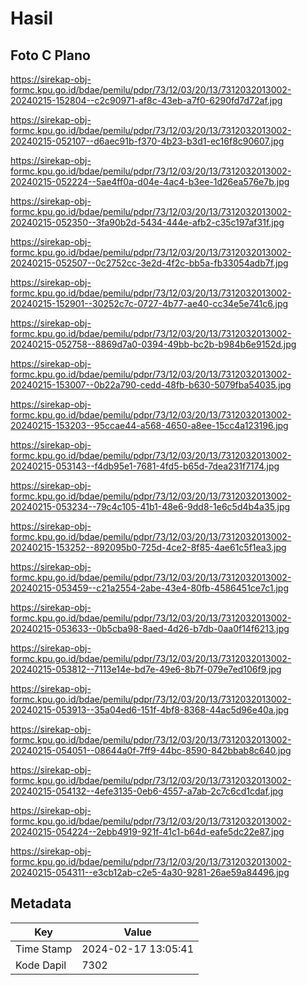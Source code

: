 # Hasil

## Foto C Plano

https://sirekap-obj-formc.kpu.go.id/bdae/pemilu/pdpr/73/12/03/20/13/7312032013002-20240215-152804--c2c90971-af8c-43eb-a7f0-6290fd7d72af.jpg

https://sirekap-obj-formc.kpu.go.id/bdae/pemilu/pdpr/73/12/03/20/13/7312032013002-20240215-052107--d6aec91b-f370-4b23-b3d1-ec16f8c90607.jpg

https://sirekap-obj-formc.kpu.go.id/bdae/pemilu/pdpr/73/12/03/20/13/7312032013002-20240215-052224--5ae4ff0a-d04e-4ac4-b3ee-1d26ea576e7b.jpg

https://sirekap-obj-formc.kpu.go.id/bdae/pemilu/pdpr/73/12/03/20/13/7312032013002-20240215-052350--3fa90b2d-5434-444e-afb2-c35c197af31f.jpg

https://sirekap-obj-formc.kpu.go.id/bdae/pemilu/pdpr/73/12/03/20/13/7312032013002-20240215-052507--0c2752cc-3e2d-4f2c-bb5a-fb33054adb7f.jpg

https://sirekap-obj-formc.kpu.go.id/bdae/pemilu/pdpr/73/12/03/20/13/7312032013002-20240215-152901--30252c7c-0727-4b77-ae40-cc34e5e741c6.jpg

https://sirekap-obj-formc.kpu.go.id/bdae/pemilu/pdpr/73/12/03/20/13/7312032013002-20240215-052758--8869d7a0-0394-49bb-bc2b-b984b6e9152d.jpg

https://sirekap-obj-formc.kpu.go.id/bdae/pemilu/pdpr/73/12/03/20/13/7312032013002-20240215-153007--0b22a790-cedd-48fb-b630-5079fba54035.jpg

https://sirekap-obj-formc.kpu.go.id/bdae/pemilu/pdpr/73/12/03/20/13/7312032013002-20240215-153203--95ccae44-a568-4650-a8ee-15cc4a123196.jpg

https://sirekap-obj-formc.kpu.go.id/bdae/pemilu/pdpr/73/12/03/20/13/7312032013002-20240215-053143--f4db95e1-7681-4fd5-b65d-7dea231f7174.jpg

https://sirekap-obj-formc.kpu.go.id/bdae/pemilu/pdpr/73/12/03/20/13/7312032013002-20240215-053234--79c4c105-41b1-48e6-9dd8-1e6c5d4b4a35.jpg

https://sirekap-obj-formc.kpu.go.id/bdae/pemilu/pdpr/73/12/03/20/13/7312032013002-20240215-153252--892095b0-725d-4ce2-8f85-4ae61c5f1ea3.jpg

https://sirekap-obj-formc.kpu.go.id/bdae/pemilu/pdpr/73/12/03/20/13/7312032013002-20240215-053459--c21a2554-2abe-43e4-80fb-4586451ce7c1.jpg

https://sirekap-obj-formc.kpu.go.id/bdae/pemilu/pdpr/73/12/03/20/13/7312032013002-20240215-053633--0b5cba98-8aed-4d26-b7db-0aa0f14f6213.jpg

https://sirekap-obj-formc.kpu.go.id/bdae/pemilu/pdpr/73/12/03/20/13/7312032013002-20240215-053812--7113e14e-bd7e-49e6-8b7f-079e7ed106f9.jpg

https://sirekap-obj-formc.kpu.go.id/bdae/pemilu/pdpr/73/12/03/20/13/7312032013002-20240215-053913--35a04ed6-151f-4bf8-8368-44ac5d96e40a.jpg

https://sirekap-obj-formc.kpu.go.id/bdae/pemilu/pdpr/73/12/03/20/13/7312032013002-20240215-054051--08644a0f-7ff9-44bc-8590-842bbab8c640.jpg

https://sirekap-obj-formc.kpu.go.id/bdae/pemilu/pdpr/73/12/03/20/13/7312032013002-20240215-054132--4efe3135-0eb6-4557-a7ab-2c7c6cd1cdaf.jpg

https://sirekap-obj-formc.kpu.go.id/bdae/pemilu/pdpr/73/12/03/20/13/7312032013002-20240215-054224--2ebb4919-921f-41c1-b64d-eafe5dc22e87.jpg

https://sirekap-obj-formc.kpu.go.id/bdae/pemilu/pdpr/73/12/03/20/13/7312032013002-20240215-054311--e3cb12ab-c2e5-4a30-9281-26ae59a84496.jpg


## Metadata

| Key        | Value               |
| ---------- | ------------------- |
| Time Stamp | 2024-02-17 13:05:41 |
| Kode Dapil | 7302                |



